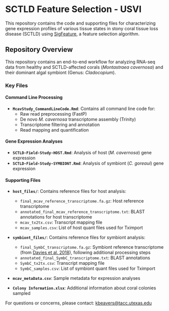 # SCTLD Feature Selection - USVI

This repository contains the code and supporting files for characterizing gene expression profiles of various tissue states in stony coral tissue loss disease (SCTLD) using [SigFeature](https://www.frontiersin.org/journals/genetics/articles/10.3389/fgene.2020.00247/full), a feature selection algorithm. 

## Repository Overview

This repository contains an end-to-end workflow for analyzing RNA-seq data from healthy and SCTLD-affected corals (*Montastraea cavernosa*) and their dominant algal symbiont (Genus: *Cladocopium*).

### Key Files

#### Command Line Processing
- **`McavStudy_CommandLineCode.Rmd`**: Contains all command line code for:
  - Raw read preprocessing (FastP)
  - De novo *M. cavernosa* transcriptome assembly (Trinity)
  - Transcriptome filtering and annotation
  - Read mapping and quantification

#### Gene Expression Analyses
- **`SCTLD-Field-Study-HOST.Rmd`**: Analysis of host (*M. cavernosa*) gene expression
- **`SCTLD-Field-Study-SYMBIONT.Rmd`**: Analysis of symbiont (*C. goreaui*) gene expression

#### Supporting Files
- **`host_files/`**: Contains reference files for host analysis:
  - `final_mcav_reference_transcriptome.fa.gz`: Host reference transcriptome
  - `annotated_final_mcav_reference_transcriptome.txt`: BLAST annotations for host transcriptome
  - `mcav_tx2tx.csv`: Transcript mapping file
  - `mcav_samples.csv`: List of host quant files used for Tximport

- **`symbiont_files/`**: Contains reference files for symbiont analysis:
  - `final_SymbC_transcriptome.fa.gz`: Symbiont reference transcriptome (from [Davies et al. 2018](https://www.frontiersin.org/journals/marine-science/articles/10.3389/fmars.2018.00150/full)), following additional processing steps
  - `annotated_final_SymbC_transcriptome.txt`: BLAST annotations
  - `SymbC_tx2tx.csv`: Transcript mapping file
  - `SymbC_samples.csv`: List of symbiont quant files used for Tximport

- **`mcav_metaData.csv`**: Sample metadata for expression analyses
- **`Colony Information.xlsx`**: Additional information about coral colonies sampled

For questions or concerns, please contact: kbeavers@tacc.utexas.edu
